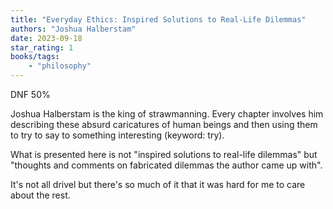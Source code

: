 ```yaml
---
title: "Everyday Ethics: Inspired Solutions to Real-Life Dilemmas"
authors: "Joshua Halberstam"
date: 2023-09-18
star_rating: 1
books/tags:
    - "philosophy"
---
```

DNF 50%

Joshua Halberstam is the king of strawmanning. Every chapter involves him describing these absurd caricatures of human beings and then using them to try to say to something interesting (keyword: try).

What is presented here is not "inspired solutions to real-life dilemmas" but "thoughts and comments on fabricated dilemmas the author came up with".

It's not all drivel but there's so much of it that it was hard for me to care about the rest.